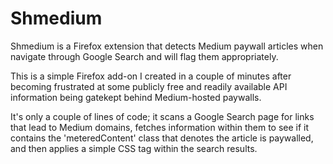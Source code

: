 # Shmedium

Shmedium is a Firefox extension that detects Medium paywall articles when navigate through Google Search and will flag them appropriately.

This is a simple Firefox add-on I created in a couple of minutes after becoming frustrated at some publicly free and readily available API information being gatekept behind Medium-hosted paywalls.

It's only a couple of lines of code; it scans a Google Search page for links that lead to Medium domains, fetches information within them to see if it contains the 'meteredContent' class that denotes the article is paywalled, and then applies a simple CSS tag within the search results.
